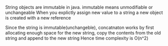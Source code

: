 String objects are immutable in java. immutable means unmodifiable or unchangeable
When you explictly assign new value to a string a new object is created with a new reference

Since the string is immutable(unchangeble), concatnaton works by first allocating enough space for the new string, copy the contents from the old string and append to the new string
Hence time complexity is O(n^2)
